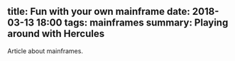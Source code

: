 title: Fun with your own mainframe
date: 2018-03-13 18:00
tags: mainframes
summary: Playing around with Hercules
---

Article about mainframes.
